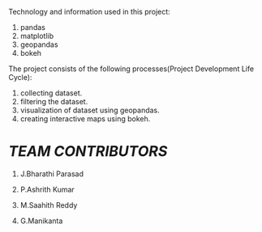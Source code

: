 Technology and information used in this project:

1. pandas
2. matplotlib
3. geopandas
4. bokeh

The project consists of the following processes(Project Development Life Cycle):

1.  collecting dataset.
2.  filtering the dataset.
3.  visualization of dataset using geopandas.
4.  creating interactive maps using bokeh.

# *TEAM CONTRIBUTORS*

1. J.Bharathi Parasad

2. P.Ashrith Kumar

3. M.Saahith Reddy

4. G.Manikanta